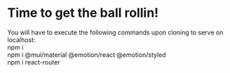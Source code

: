 # Time to get the ball rollin!
You will have to execute the following commands upon cloning to serve on localhost:\
npm i\
npm i @mui/material @emotion/react @emotion/styled\
npm i react-router
